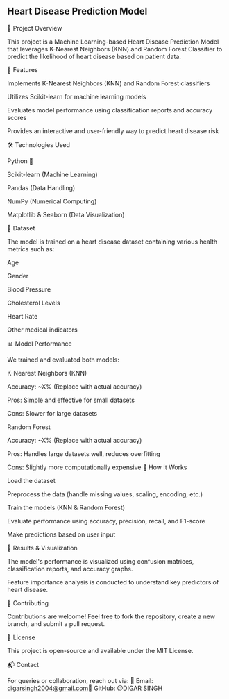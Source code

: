 ## Heart Disease Prediction Model

🚀 Project Overview

This project is a Machine Learning-based Heart Disease Prediction Model that leverages K-Nearest Neighbors (KNN) and Random Forest Classifier to predict the likelihood of heart disease based on patient data.

📌 Features

Implements K-Nearest Neighbors (KNN) and Random Forest classifiers

Utilizes Scikit-learn for machine learning models

Evaluates model performance using classification reports and accuracy scores

Provides an interactive and user-friendly way to predict heart disease risk

🛠️ Technologies Used

Python 🐍

Scikit-learn (Machine Learning)

Pandas (Data Handling)

NumPy (Numerical Computing)

Matplotlib & Seaborn (Data Visualization)

📂 Dataset

The model is trained on a heart disease dataset containing various health metrics such as:

Age

Gender

Blood Pressure

Cholesterol Levels

Heart Rate

Other medical indicators

📊 Model Performance

We trained and evaluated both models:

K-Nearest Neighbors (KNN)

Accuracy: ~X% (Replace with actual accuracy)

Pros: Simple and effective for small datasets

Cons: Slower for large datasets

Random Forest

Accuracy: ~X% (Replace with actual accuracy)

Pros: Handles large datasets well, reduces overfitting

Cons: Slightly more computationally expensive
📝 How It Works

Load the dataset

Preprocess the data (handle missing values, scaling, encoding, etc.)

Train the models (KNN & Random Forest)

Evaluate performance using accuracy, precision, recall, and F1-score

Make predictions based on user input

📌 Results & Visualization

The model's performance is visualized using confusion matrices, classification reports, and accuracy graphs.

Feature importance analysis is conducted to understand key predictors of heart disease.

🤝 Contributing

Contributions are welcome! Feel free to fork the repository, create a new branch, and submit a pull request.

📜 License

This project is open-source and available under the MIT License.

📬 Contact

For queries or collaboration, reach out via:
📧 Email: digarsingh2004@gmail.com🔗 GitHub: @DIGAR SINGH
